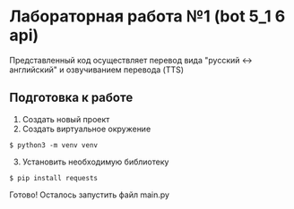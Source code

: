 # Лабораторная работа №1 (bot 5_1 6 api)
Представленный код осуществляет перевод вида "русский <-> английский" и озвучиванием перевода (TTS)  

## Подготовка к работе
1. Создать новый проект
2. Создать виртуальное окружение
```console
$ python3 -m venv venv
```
3. Установить необходимую библиотеку
```console
$ pip install requests
```
Готово! Осталось запустить файл main.py
